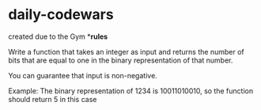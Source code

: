 # daily-codewars
created due to the Gym
***rules**

Write a function that takes an integer as input
and returns the number of bits that are equal to one in the binary representation of that number. 

You can guarantee that input is non-negative.

Example: The binary representation of 1234 is 10011010010, so the function should return 5 in this case
